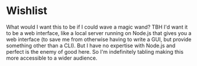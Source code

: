# Wishlist

What would I want this to be if I could wave a magic wand? TBH I'd want it to be a web interface, like a local server running on Node.js that gives you a web interface (to save me from otherwise having to write a GUI, but provide something other than a CLI). But I have no expertise with Node.js and perfect is the enemy of good here. So I'm indefinitely tabling making this more accessible to a wider audience.